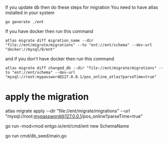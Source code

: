 If you update db then do these steps for migration
You need to have atlas installed in your system

```
go generate ./ent
```

If you have docker then run this command
```
atlas migrate diff migration_name --dir "file://ent/migrate/migrations" --to "ent://ent/schema" --dev-url "docker://mysql/8/ent"
```

and if you don't have docker then run this command
```
atlas migrate diff changed_db --dir "file://ent/migrate/migrations" --to "ent://ent/schema" --dev-url "mysql://root:mypassword@127.0.0.1/pos_online_atlas?parseTime=true"
```

<!-- hash first then migration for mehedi  -->
# apply the migration
atlas migrate apply --dir "file://ent/migrate/migrations" --url "mysql://root:mypassword@127.0.0.1/pos_online?parseTime=true"

<!-- for create new scheme file -->
go run -mod=mod entgo.io/ent/cmd/ent new SchemaName

<!-- for seed -->
go run cmd/db_seed/main.go